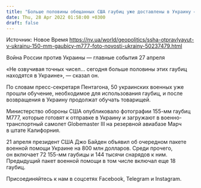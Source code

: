 ```yaml
---
title: "Больше половины обещанных США гаубиц уже доставлены в Украину — Пентагон"
date: Thu, 28 Apr 2022 01:58:00 +0300
draft: false
---
```

Источник: Новое Время https://nv.ua/world/geopolitics/ssha-otpravlyayut-v-ukrainu-150-mm-gaubicy-m777-foto-novosti-ukrainy-50237479.html


Война России против Украины — главные события 27 апреля

«Не озвучивая точных чисел… сегодня больше половины этих гаубиц находятся в Украине», — сказал он.

По словам пресс-секретаря Пентагона, 50 украинских военных уже прошли обучение, необходимое для использования гаубиц, и после возвращения в Украину продолжат обучать товарищей.

Министерство обороны США опубликовало фотографии 155-мм гаубиц М777, которые готовят к отправке в Украину и загружают в военно-транспортный самолет Globemaster III на резервной авиабазе Марч в штате Калифорния.

21 апреля президент США Джо Байден объявил об очередном пакете военной помощи Украине на 800 млн долларов. Среди прочего, он включает 72 155-мм гаубицы и 144 тысячи снарядов к ним. Предыдущий пакет военной помощи в том числе включал еще 18 гаубиц.

Присоединяйтесь к нам в соцсетях Facebook, Telegram и Instagram.
